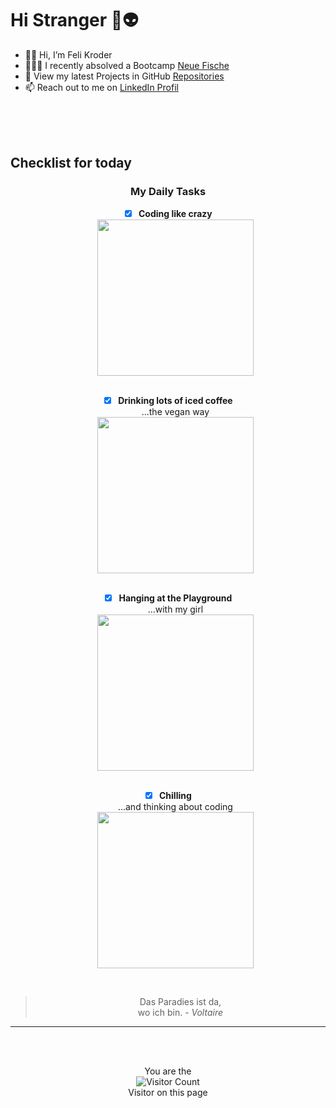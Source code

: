 # Hi Stranger 🖖👽

- 🙋‍♀️ Hi, I’m Feli Kroder 
- 👩🏻‍💻 I recently absolved a Bootcamp [Neue Fische](https://github.com/neuefische)
- 👀 View my latest Projects in GitHub [Repositories](https://github.com/FeliKroder?tab=repositories)
- 📫 Reach out to me on [LinkedIn Profil](https://www.linkedin.com/in/felicitas-kroder)

<br>
<br>
<br>

## Checklist for today

<div align="center">

### My Daily Tasks

- [x] **Coding like crazy**
  <br>
  <img src="https://media.giphy.com/media/JIX9t2j0ZTN9S/giphy.gif" width="250">
  <br>
  <br>
- [x] **Drinking lots of iced coffee**
  <br>
  ...the vegan way  
  <img src="https://i.pinimg.com/564x/58/a7/b6/58a7b6a4cdccfc9ee7629bdcf98e42ac.jpg" width="250">
  <br>
  <br>
- [x] **Hanging at the Playground**
  <br>
  ...with my girl  
  <img src="https://media.giphy.com/media/5e22AmU8fqJpxCWZpF/giphy.gif" width="250">
  <br>
  <br>
- [x] **Chilling**
  <br>
  ...and thinking about coding  
  <img src="https://images.unsplash.com/photo-1630436476807-03b13bd02e0c?ixlib=rb-4.0.3&ixid=M3wxMjA3fDB8MHxwaG90by1wYWdlfHx8fGVufDB8fHx8fA%3D%3D&auto=format&fit=crop&w=1587&q=80.jpg" width="250">


<br>



> Das Paradies ist da,  
> wo ich bin. - *Voltaire*
---

<br>
<br>

You are the
<br>
![Visitor Count](https://profile-counter.glitch.me/FeliKroder/count.svg) <br>
Visitor on this page

</div>
